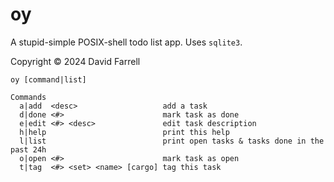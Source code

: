 oy
==
A stupid-simple POSIX-shell todo list app. Uses `sqlite3`.

Copyright © 2024 David Farrell

    oy [command|list]
    
    Commands
      a|add  <desc>                   add a task
      d|done <#>                      mark task as done
      e|edit <#> <desc>               edit task description
      h|help                          print this help
      l|list                          print open tasks & tasks done in the past 24h
      o|open <#>                      mark task as open
      t|tag  <#> <set> <name> [cargo] tag this task
